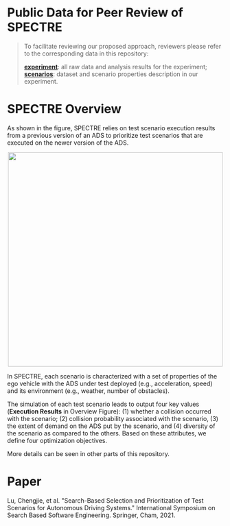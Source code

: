 # Public Data for Peer Review of SPECTRE

> To facilitate reviewing our proposed approach, reviewers please refer to the corresponding data in this repository:
> 
> **[experiment](https://github.com/ssbse2021/SPECTRE/tree/main/experiment)**: all raw data and analysis results for the experiment;<br/> 
> **[scenarios](https://github.com/ssbse2021/SPECTRE/tree/main/scenarios)**: dataset and scenario properties description in our experiment.
# SPECTRE Overview
As shown in the figure, SPECTRE relies on test scenario execution results from a previous version of an ADS to prioritize test scenarios that are executed on the newer version of the ADS.
<div align=center><img src="https://github.com/ssbse2021/SPECTRE/blob/main/figures/SPECTRE.png" width = "500" /></div>

In SPECTRE, each scenario is characterized with a set of properties of the ego vehicle with the ADS under test deployed (e.g., acceleration, speed) and its environment (e.g., weather, number of obstacles).

The simulation of each test scenario leads to output four key values (**Execution Results** in Overview Figure): (1) whether a collision occurred with the scenario; (2) collision probability associated with the scenario, (3) the extent of demand on the ADS put by the scenario, and (4) diversity of the scenario as compared to the others. Based on these attributes, we define four optimization objectives.

More details can be seen in other parts of this repository.

# Paper
Lu, Chengjie, et al. "Search-Based Selection and Prioritization of Test Scenarios for Autonomous Driving Systems." International Symposium on Search Based Software Engineering. Springer, Cham, 2021.
